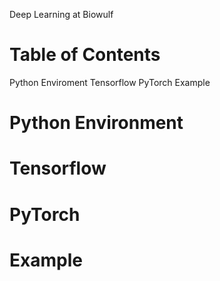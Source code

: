 Deep Learning at Biowulf

# Table of Contents
Python Enviroment
Tensorflow
PyTorch
Example

# Python Environment

# Tensorflow

# PyTorch

# Example
